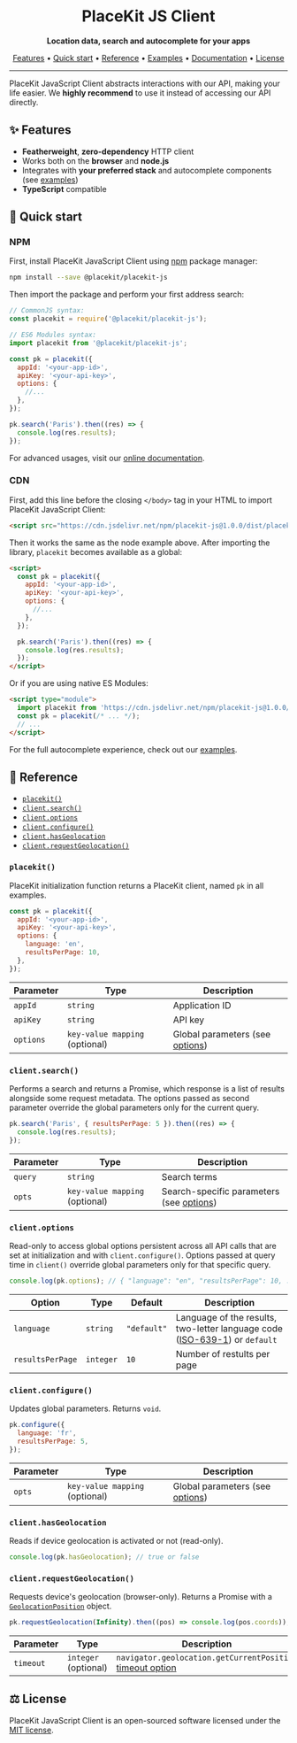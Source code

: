 <h1 align="center">
  PlaceKit JS Client
</h1>

<p align="center">
  <b>Location data, search and autocomplete for your apps</b>
</p>

<p align="center">
  <a href="#-features">Features</a> • 
  <a href="#-quick-start">Quick start</a> • 
  <a href="#-reference">Reference</a> • 
  <a href="./examples">Examples</a> • 
  <a href="https://placekit.io/docs">Documentation</a> • 
  <a href="#%EF%B8%8F-license">License</a>
</p>

---

PlaceKit JavaScript Client abstracts interactions with our API, making your life easier. We **highly recommend** to use it instead of accessing our API directly.

## ✨ Features

- **Featherweight**, **zero-dependency** HTTP client
- Works both on the **browser** and **node.js**
- Integrates with **your preferred stack** and autocomplete components (see [examples](./examples))
- **TypeScript** compatible

## 🎯 Quick start

### NPM

First, install PlaceKit JavaScript Client using [npm](https://docs.npmjs.com/getting-started) package manager:

```sh
npm install --save @placekit/placekit-js
```

Then import the package and perform your first address search:

```js
// CommonJS syntax:
const placekit = require('@placekit/placekit-js');

// ES6 Modules syntax:
import placekit from '@placekit/placekit-js';

const pk = placekit({
  appId: '<your-app-id>',
  apiKey: '<your-api-key>',
  options: {
    //...
  },
});

pk.search('Paris').then((res) => {
  console.log(res.results);
});
```

For advanced usages, visit our [online documentation](https://placekit.io/docs).

### CDN

First, add this line before the closing `</body>` tag in your HTML to import PlaceKit JavaScript Client:

```html
<script src="https://cdn.jsdelivr.net/npm/placekit-js@1.0.0/dist/placekit.umd.js"></script>
```

Then it works the same as the node example above.
After importing the library, `placekit` becomes available as a global:

```html
<script>
  const pk = placekit({
    appId: '<your-app-id>',
    apiKey: '<your-api-key>',
    options: {
      //...
    },
  });

  pk.search('Paris').then((res) => {
    console.log(res.results);
  });
</script>
```

Or if you are using native ES Modules:

```html
<script type="module">
  import placekit from 'https://cdn.jsdelivr.net/npm/placekit-js@1.0.0/dist/placekit.esm.js';
  const pk = placekit(/* ... */);
  // ...
</script>
```

For the full autocomplete experience, check out our [examples](./examples).

## 🧰 Reference

- [`placekit()`](#placekit)
- [`client.search()`](#clientsearch)
- [`client.options`](#clientoptions)
- [`client.configure()`](#clientconfigure)
- [`client.hasGeolocation`](#clienthasGeolocation)
- [`client.requestGeolocation()`](#clientrequestGeolocation)

### `placekit()`

PlaceKit initialization function returns a PlaceKit client, named `pk` in all examples.

```js
const pk = placekit({
  appId: '<your-app-id>',
  apiKey: '<your-api-key>',
  options: {
    language: 'en',
    resultsPerPage: 10,
  },
});
```

| Parameter | Type | Description |
| --- | --- | --- |
| `appId` | `string` | Application ID |
| `apiKey` | `string` | API key |
| `options` | `key-value mapping` (optional) | Global parameters (see [options](#clientoptions)) |

### `client.search()`

Performs a search and returns a Promise, which response is a list of results alongside some request metadata.
The options passed as second parameter override the global parameters only for the current query.

```js
pk.search('Paris', { resultsPerPage: 5 }).then((res) => {
  console.log(res.results);
});
```

| Parameter | Type | Description |
| --- | --- | --- |
| `query` | `string` | Search terms |
| `opts` | `key-value mapping` (optional) | Search-specific parameters (see [options](#clientoptions)) |

### `client.options`

Read-only to access global options persistent across all API calls that are set at initialization and with `client.configure()`.
Options passed at query time in `client()` override global parameters only for that specific query.

```js
console.log(pk.options); // { "language": "en", "resultsPerPage": 10, ... }
```

| Option | Type | Default | Description |
| --- | --- | --- | --- |
| `language` | `string` | `"default"` | Language of the results, two-letter language code ([ISO-639-1](https://www.google.com/search?client=safari&rls=en&q=iso-639-1&ie=UTF-8&oe=UTF-8)) or `default` |
| `resultsPerPage` | `integer` | `10` | Number of restults per page |

### `client.configure()`

Updates global parameters. Returns `void`.

```js
pk.configure({
  language: 'fr',
  resultsPerPage: 5,
});
```

| Parameter | Type | Description |
| --- | --- | --- |
| `opts` | `key-value mapping` (optional) | Global parameters (see [options](#clientoptions)) |

### `client.hasGeolocation`

Reads if device geolocation is activated or not (read-only).

```js
console.log(pk.hasGeolocation); // true or false
```

### `client.requestGeolocation()`

Requests device's geolocation (browser-only). Returns a Promise with a [`GeolocationPosition`](https://developer.mozilla.org/en-US/docs/Web/API/GeolocationPosition) object.

```js
pk.requestGeolocation(Infinity).then((pos) => console.log(pos.coords));
```

| Parameter | Type | Description |
| --- | --- | --- |
| `timeout` | `integer` (optional) | `navigator.geolocation.getCurrentPosition` [timeout option](https://developer.mozilla.org/en-US/docs/Web/API/Geolocation/getCurrentPosition) |

## ⚖️ License

PlaceKit JavaScript Client is an open-sourced software licensed under the [MIT license](./LICENSE).
